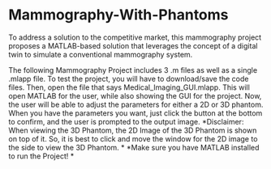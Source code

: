 # Mammography-With-Phantoms
To address a solution to the competitive market, this mammography project proposes a MATLAB-based solution that leverages the concept of a digital twin to simulate a conventional mammography system.

The following Mammography Project includes 3 .m files as well as a single .mlapp file. To test the project, you will have to download/save the code files. Then, open the file that says Medical_Imaging_GUI.mlapp. This will open MATLAB for the user, while also showing the GUI for the project. Now, the user will be able to adjust the parameters for either a 2D or 3D phantom. When you have the parameters you want, just click the button at the bottom to confirm, and the user is prompted to the output image. *Disclaimer: When viewing the 3D Phantom, the 2D Image of the 3D Phantom is shown on top of it. So, it is best to click and move the window for the 2D image to the side to view the 3D Phantom. *
*Make sure you have MATLAB installed to run the Project! *

